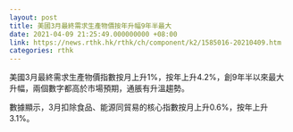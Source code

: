 ```yaml
---
layout: post
title: 美國3月最終需求生產物價按年升幅9年半最大
date: 2021-04-09 21:25:49.000000000 +08:00
link: https://news.rthk.hk/rthk/ch/component/k2/1585016-20210409.htm
categories: rthk
---
```


美國3月最終需求生產物價指數按月上升1%，按年上升4.2%，創9年半以來最大升幅，兩個數字都高於市場預期，通脹有升溫趨勢。

數據顯示，3月扣除食品、能源同貿易的核心指數按月上升0.6%，按年上升3.1%。
